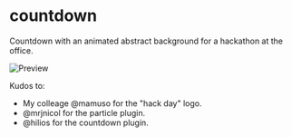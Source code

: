 # countdown
Countdown with an animated abstract background for a hackathon at the office.

![Preview](https://s3.amazonaws.com/f.cl.ly/items/121W1O1e2X3d3W1T1y2D/countdown.png)

Kudos to:
* My colleage @mamuso for the "hack day" logo.
* @mrjnicol for the particle plugin.
* @hilios for the countdown plugin.
